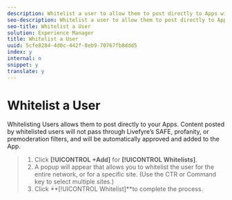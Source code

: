 ```yaml
---
description: Whitelist a user to allow them to post directly to Apps without being moderatated.
seo-description: Whitelist a user to allow them to post directly to Apps without being moderatated.
seo-title: Whitelist a User
solution: Experience Manager
title: Whitelist a User
uuid: 5cfe8284-4d0c-442f-8eb9-70767fb8ddd5
index: y
internal: n
snippet: y
translate: y
---
```


# Whitelist a User

Whitelisting Users allows them to post directly to your Apps. Content posted by whitelisted users will not pass through Livefyre’s SAFE, profanity, or premoderation filters, and will be automatically approved and added to the App.

>1. Click **[!UICONTROL  +Add]** for **[!UICONTROL  Whitelists]**.
>1. A popup will appear that allows you to whitelist the user for the entire network, or for a specific site. (Use the CTR or Command key to select multiple sites.)
>1. Click **[!UICONTROL  Whitelist]**to complete the process.
